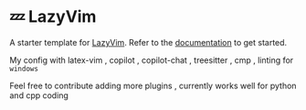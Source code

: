 # 💤 LazyVim

A starter template for [LazyVim](https://github.com/LazyVim/LazyVim).
Refer to the [documentation](https://lazyvim.github.io/installation) to get started.

My config with latex-vim , copilot , copilot-chat , treesitter , cmp , linting for `windows`

Feel free to contribute adding more plugins , currently works well for python and cpp coding
